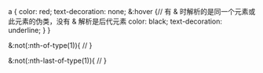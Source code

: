 a { 
 color: red; 
 text-decoration: none; 
   &:hover {// 有 & 时解析的是同一个元素或此元素的伪类，没有 & 解析是后代元素
    color: black; 
    text-decoration: underline; 
   } 
 }
 
 &:not(:nth-of-type(1)){
    //
}

 &:not(:nth-last-of-type(1)){
    //
}
